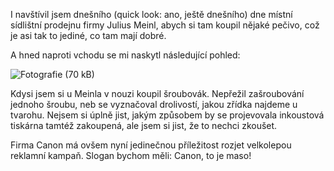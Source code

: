 <!-- dcterms:identifier = riderweblog#17 -->
<!-- dcterms:title = Canon, to je maso! -->
<!-- np9:categoryId = 2 -->
<!-- x4w:category = Lidé a jiná zvěř -->
<!-- np9:authorId = 1 -->
<!-- np9:authorEmail = michal.valasek@altairis.cz -->
<!-- dcterms:creator = Michal Altair Valášek -->
<!-- dcterms:created = 2003-03-03T22:25:31+01:00 -->
<!-- dcterms:dateAccepted = 2003-03-03T22:25:31+01:00 -->

I navštívil jsem dnešního (quick look: ano, ještě dnešního) dne místní sídlištní prodejnu firmy Julius Meinl, abych si tam koupil nějaké pečivo, což je asi tak to jediné, co tam mají dobré.

A hned naproti vchodu se mi naskytl následující pohled:

![Fotografie (70 kB)](https://www.cdn.altairis.cz/Blog/canon_maso.jpg)

Kdysi jsem si u Meinla v nouzi koupil šroubovák. Nepřežil zašroubování jednoho šroubu, neb se vyznačoval drolivostí, jakou zřídka najdeme u tvarohu. Nejsem si úplně jist, jakým způsobem by se projevovala inkoustová tiskárna tamtéž zakoupená, ale jsem si jist, že to nechci zkoušet.

Firma Canon má ovšem nyní jedinečnou příležitost rozjet velkolepou reklamní kampaň. Slogan bychom měli: Canon, to je maso!